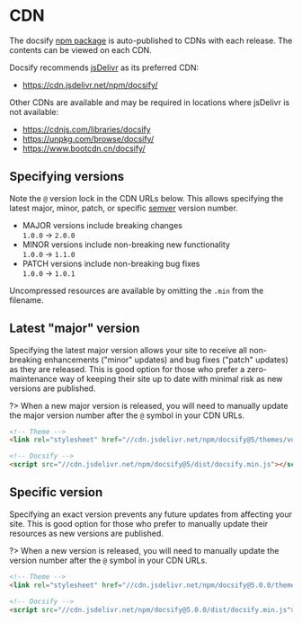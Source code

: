 # CDN

The docsify [npm package](https://www.npmjs.com/package/docsify) is auto-published to CDNs with each release. The contents can be viewed on each CDN.

Docsify recommends [jsDelivr](//cdn.jsdelivr.net) as its preferred CDN:

- https://cdn.jsdelivr.net/npm/docsify/

Other CDNs are available and may be required in locations where jsDelivr is not available:

- https://cdnjs.com/libraries/docsify
- https://unpkg.com/browse/docsify/
- https://www.bootcdn.cn/docsify/

## Specifying versions

Note the `@` version lock in the CDN URLs below. This allows specifying the latest major, minor, patch, or specific [semver](https://semver.org) version number.

- MAJOR versions include breaking changes<br>
  `1.0.0` → `2.0.0`
- MINOR versions include non-breaking new functionality<br>
  `1.0.0` → `1.1.0`
- PATCH versions include non-breaking bug fixes<br>
  `1.0.0` → `1.0.1`

Uncompressed resources are available by omitting the `.min` from the filename.

## Latest "major" version

Specifying the latest major version allows your site to receive all non-breaking enhancements ("minor" updates) and bug fixes ("patch" updates) as they are released. This is good option for those who prefer a zero-maintenance way of keeping their site up to date with minimal risk as new versions are published.

?> When a new major version is released, you will need to manually update the major version number after the `@` symbol in your CDN URLs.

<!-- prettier-ignore -->
```html
<!-- Theme -->
<link rel="stylesheet" href="//cdn.jsdelivr.net/npm/docsify@5/themes/vue.min.css" />

<!-- Docsify -->
<script src="//cdn.jsdelivr.net/npm/docsify@5/dist/docsify.min.js"></script>
```

## Specific version

Specifying an exact version prevents any future updates from affecting your site. This is good option for those who prefer to manually update their resources as new versions are published.

?> When a new version is released, you will need to manually update the version number after the `@` symbol in your CDN URLs.

<!-- prettier-ignore -->
```html
<!-- Theme -->
<link rel="stylesheet" href="//cdn.jsdelivr.net/npm/docsify@5.0.0/themes/vue.min.css" />

<!-- Docsify -->
<script src="//cdn.jsdelivr.net/npm/docsify@5.0.0/dist/docsify.min.js"></script>
```
